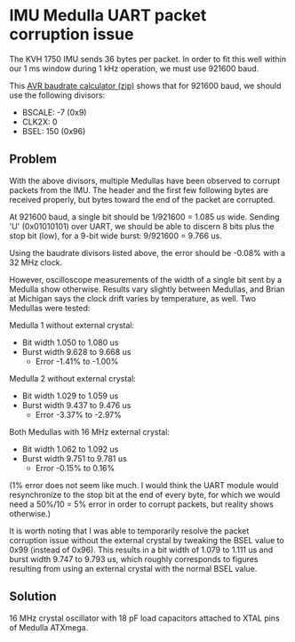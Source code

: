 

# IMU Medulla UART packet corruption issue #

The KVH 1750 IMU sends 36 bytes per packet. In order to fit this well within
our 1 ms window during 1 kHz operation, we must use 921600 baud.

This [AVR baudrate calculator (zip)](http://www.atmel.com/dyn/resources/prod_documents/AVR1307.zip)
shows that for 921600 baud, we should use the following divisors:

  * BSCALE: -7 (0x9)
  * CLK2X: 0
  * BSEL: 150 (0x96)

## Problem ##
With the above divisors, multiple Medullas have been observed to corrupt
packets from the IMU. The header and the first few following bytes are received
properly, but bytes toward the end of the packet are corrupted.

At 921600 baud, a single bit should be 1/921600 = 1.085 us wide. Sending 'U'
(0x01010101) over UART, we should be able to discern 8 bits plus the stop bit
(low), for a 9-bit wide burst: 9/921600 = 9.766 us.

Using the baudrate divisors listed above, the error should be -0.08% with a 32
MHz clock.

However, oscilloscope measurements of the width of a single bit sent by
a Medulla show otherwise. Results vary slightly between Medullas, and Brian at
Michigan says the clock drift varies by temperature, as well. Two Medullas were
tested:

Medulla 1 without external crystal:

  * Bit width 1.050 to 1.080 us
  * Burst width 9.628 to 9.668 us
    * Error -1.41% to -1.00%

Medulla 2 without external crystal:

  * Bit width 1.029 to 1.059 us
  * Burst width 9.437 to 9.476 us
    * Error -3.37% to -2.97%

Both Medullas with 16 MHz external crystal:

  * Bit width 1.062 to 1.092 us
  * Burst width 9.751 to 9.781 us
    * Error -0.15% to 0.16%

(1% error does not seem like much. I would think the UART module would
resynchronize to the stop bit at the end of every byte, for which we would need
a 50%/10 = 5% error in order to corrupt packets, but reality shows otherwise.)

It is worth noting that I was able to temporarily resolve the packet corruption
issue without the external crystal by tweaking the BSEL value to 0x99 (instead
of 0x96). This results in a bit width of 1.079 to 1.111 us and burst width
9.747 to 9.793 us, which roughly corresponds to figures resulting from using an
external crystal with the normal BSEL value.

## Solution ##
16 MHz crystal oscillator with 18 pF load capacitors attached to XTAL pins of
Medulla ATXmega.
